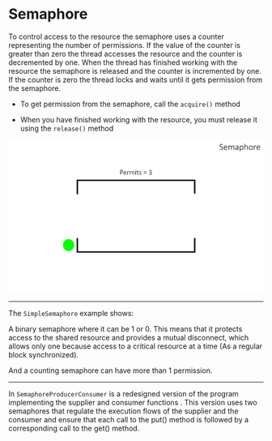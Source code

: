 # Semaphore

To control access to the resource the semaphore uses a counter representing the number of permissions. If the value of the counter is greater than zero the thread accesses the resource and the counter is decremented by one. When the thread has finished working with the resource the semaphore is released and the counter is incremented by one. If the counter is zero the thread locks and waits until it gets permission from the semaphore.

* To get permission from the semaphore, call the `acquire()` method

* When you have finished working with the resource, you must release it using the `release()` method

![Alt Text](https://github.com/bbogdasha/multithreading/blob/master/resources/screenshots/semaphore.gif)

---

The `SimpleSemaphore` example shows: 

A binary semaphore where it can be 1 or 0. This means that it protects access to the shared resource and provides a mutual disconnect, which allows only one because access to a critical resource at a time (As a regular block synchronized).

And a counting semaphore can have more than 1 permission.

---

In `SemaphoreProducerConsumer` is a redesigned version of the program implementing the supplier and consumer functions . This version uses two semaphores that regulate the execution flows of the supplier and the consumer and ensure that each call to the put() method is followed by a corresponding call to the get() method.
